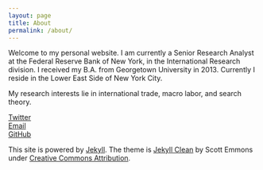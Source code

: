 ```yaml
---
layout: page
title: About
permalink: /about/
---
```


Welcome to my personal website. I am currently a Senior Research Analyst at the Federal Reserve Bank of New York, in the International Research division. I received my B.A. from Georgetown University in 2013. Currently I reside in the Lower East Side of New York City.

My research interests lie in international trade, macro labor, and search theory.

[Twitter](https://twitter.com/PrestonMui)  
[Email](mailto:prestonmui@gmail.com)  
[GitHub](https://github.com/PrestonMui/)

This site is powered by [Jekyll](http://jekyllrb.com). The theme is [Jekyll Clean](https://github.com/scotte/jekyll-clean) by Scott Emmons under [Creative Commons Attribution](http://creativecommons.org/licenses/by/4.0/).